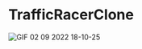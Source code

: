 # TrafficRacerClone

![GIF 02 09 2022 18-10-25](https://user-images.githubusercontent.com/74066344/188179951-430cc148-a1cc-4dc0-9e38-b312ae9a3804.gif)
